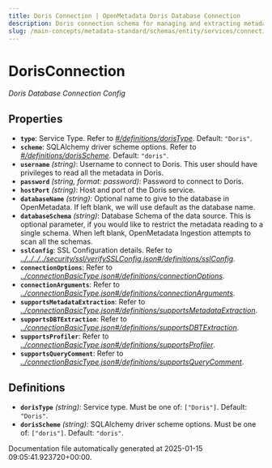 ```yaml
---
title: Doris Connection | OpenMetadata Doris Database Connection
description: Doris connection schema for managing and extracting metadata from analytics-optimized OLAP databases.
slug: /main-concepts/metadata-standard/schemas/entity/services/connections/database/dorisconnection
---
```


# DorisConnection

*Doris Database Connection Config*

## Properties

- **`type`**: Service Type. Refer to *[#/definitions/dorisType](#definitions/dorisType)*. Default: `"Doris"`.
- **`scheme`**: SQLAlchemy driver scheme options. Refer to *[#/definitions/dorisScheme](#definitions/dorisScheme)*. Default: `"doris"`.
- **`username`** *(string)*: Username to connect to Doris. This user should have privileges to read all the metadata in Doris.
- **`password`** *(string, format: password)*: Password to connect to Doris.
- **`hostPort`** *(string)*: Host and port of the Doris service.
- **`databaseName`** *(string)*: Optional name to give to the database in OpenMetadata. If left blank, we will use default as the database name.
- **`databaseSchema`** *(string)*: Database Schema of the data source. This is optional parameter, if you would like to restrict the metadata reading to a single schema. When left blank, OpenMetadata Ingestion attempts to scan all the schemas.
- **`sslConfig`**: SSL Configuration details. Refer to *[../../../../security/ssl/verifySSLConfig.json#/definitions/sslConfig](#/../../../security/ssl/verifySSLConfig.json#/definitions/sslConfig)*.
- **`connectionOptions`**: Refer to *[../connectionBasicType.json#/definitions/connectionOptions](#/connectionBasicType.json#/definitions/connectionOptions)*.
- **`connectionArguments`**: Refer to *[../connectionBasicType.json#/definitions/connectionArguments](#/connectionBasicType.json#/definitions/connectionArguments)*.
- **`supportsMetadataExtraction`**: Refer to *[../connectionBasicType.json#/definitions/supportsMetadataExtraction](#/connectionBasicType.json#/definitions/supportsMetadataExtraction)*.
- **`supportsDBTExtraction`**: Refer to *[../connectionBasicType.json#/definitions/supportsDBTExtraction](#/connectionBasicType.json#/definitions/supportsDBTExtraction)*.
- **`supportsProfiler`**: Refer to *[../connectionBasicType.json#/definitions/supportsProfiler](#/connectionBasicType.json#/definitions/supportsProfiler)*.
- **`supportsQueryComment`**: Refer to *[../connectionBasicType.json#/definitions/supportsQueryComment](#/connectionBasicType.json#/definitions/supportsQueryComment)*.
## Definitions

- **`dorisType`** *(string)*: Service type. Must be one of: `["Doris"]`. Default: `"Doris"`.
- **`dorisScheme`** *(string)*: SQLAlchemy driver scheme options. Must be one of: `["doris"]`. Default: `"doris"`.


Documentation file automatically generated at 2025-01-15 09:05:41.923720+00:00.
